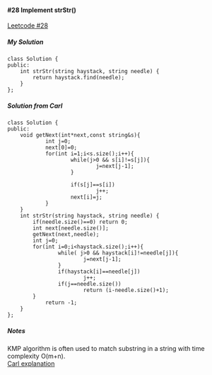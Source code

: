 #### #28 Implement strStr()
[Leetcode #28](https://leetcode.com/problems/implement-strstr/)  

##### My Solution
```
class Solution {
public:
    int strStr(string haystack, string needle) {
        return haystack.find(needle);
    }
};
```

##### Solution from Carl
```
class Solution {
public:
    void getNext(int*next,const string&s){
            int j=0;
            next[0]=0;
            for(int i=1;i<s.size();i++){
                    while(j>0 && s[i]!=s[j]){
                            j=next[j-1];
                    }
                    
                    if(s[j]==s[i])
                            j++;
                    next[i]=j;
            }
    }
    int strStr(string haystack, string needle) {
        if(needle.size()==0) return 0;
        int next[needle.size()];
        getNext(next,needle);
        int j=0;
        for(int i=0;i<haystack.size();i++){
                while( j>0 && haystack[i]!=needle[j]){
                        j=next[j-1];
                }
                if(haystack[i]==needle[j])
                        j++;
                if(j==needle.size())
                        return (i-needle.size()+1);
        }
            return -1;
    }
};
```

##### Notes
KMP algorithm is often used to match substring in a string with time complexity O(m+n).  
[Carl explanation](https://github.com/youngyangyang04/leetcode-master/blob/master/problems/0028.%E5%AE%9E%E7%8E%B0strStr.md)  
